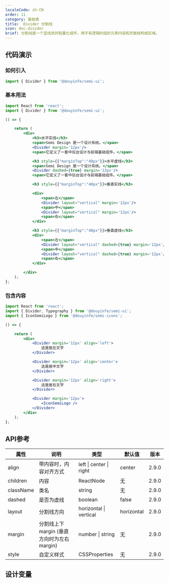 ```yaml
---
localeCode: zh-CN
order: 11
category: 基础类 
title:  Divider 分割线 
icon: doc-divider 
brief: 分割线是一个呈线状的轻量化组件，用于有逻辑的组织元素内容和页面结构或区域。
---
```


## 代码演示

### 如何引入

```jsx import
import { Divider } from '@douyinfe/semi-ui';
```

### 基本用法

```jsx live=true
import React from 'react';
import { Divider } from '@douyinfe/semi-ui';

() => {

    return (
        <div>
            <h3>水平实线</h3>
            <span>Semi Design 是一个设计系统。</span>
            <Divider margin='12px'/>
            <span>它定义了一套中后台设计与前端基础组件。</span>

            <h3 style={{"marginTop":"40px"}}>水平虚线</h3>
            <span>Semi Design 是一个设计系统。</span>
            <Divider dashed={true} margin='12px'/>
            <span>它定义了一套中后台设计与前端基础组件。</span>

            <h3 style={{"marginTop":"40px"}}>垂直实线</h3>

            <div>
                <span>左</span>
                <Divider layout="vertical" margin='12px'/>
                <span>中</span>
                <Divider layout="vertical" margin='12px'/>
                <span>右</span>
            </div>

            <h3 style={{"marginTop":"40px"}}>垂直虚线</h3>
            <div>
                <span>左</span>
                <Divider layout="vertical" dashed={true} margin='12px'/>
                <span>中</span>
                <Divider layout="vertical" dashed={true} margin='12px'/>
                <span>右</span>
            </div>

        </div>
    );
};

```

### 包含内容

```jsx live=true
import React from 'react';
import { Divider, Typography } from '@douyinfe/semi-ui';
import { IconSemiLogo } from '@douyinfe/semi-icons';

() => {

    return (
        <div>
            <Divider margin='12px' align='left'>
                这是居左文字
            </Divider>

            <Divider margin='12px' align='center'>
                这是居中文字
            </Divider>

            <Divider margin='12px' align='right'>
                这是居右文字
            </Divider>

            <Divider margin='12px'>
                <IconSemiLogo />
            </Divider>
        </div>
    );
};


```

## API参考

| 属性        | 说明                             | 类型          | 默认值     | 版本 |
|-----------|--------------------------------|-------------|---------| --------- |
| align     | 带内容时，内容对齐方式                    | left \| center \| right | center      |2.9.0 |
| children  | 内容                             | ReactNode   | 无       | 2.9.0 |
| className | 类名                             | string      | 无       |2.9.0 |
| dashed    | 是否为虚线                          | boolean     | false   |2.9.0 |
| layout    | 分割线方向                          | horizontal \| vertical | horizontal    |2.9.0 |
| margin    | 分割线上下 margin (垂直方向时为左右 margin) | number \| string  | 无        |2.9.0 |
| style     | 自定义样式                          | CSSProperties | 无       |2.9.0 |

## 设计变量

<DesignToken/>
